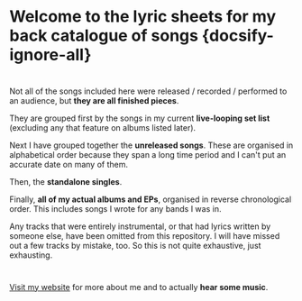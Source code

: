 # Welcome to the lyric sheets for my back catalogue of songs {docsify-ignore-all}
#  
Not all of the songs included here were released / recorded / performed to an audience, but **they are all finished pieces**.  

They are grouped first by the songs in my current **live-looping set list** (excluding any that feature on albums listed later).  

Next I have grouped together the **unreleased songs**. These are organised in alphabetical order because they span a long time period and I can't put an accurate date on many of them.  

Then, the **standalone singles**.   

Finally, **all of my actual albums and EPs**, organised in reverse chronological order. This includes songs I wrote for any bands I was in.  

Any tracks that were entirely instrumental, or that had lyrics written by someone else, have been omitted from this repository. I will have missed out a few tracks by mistake, too. So this is not quite exhaustive, just exhausting.
#    
[Visit my website](https://danaddison.co.uk) for more about me and to actually **hear some music**.